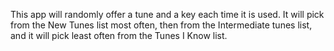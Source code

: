 This app will randomly offer a tune and a key each time it is used.  It will pick from the New Tunes list most often, then from the Intermediate tunes list, and it will pick least often from the Tunes I Know list.